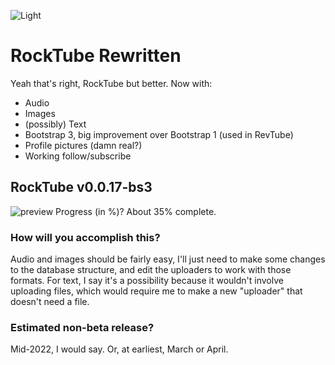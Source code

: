 ![Light](http://forum.rocktube.ml/styles/aero/theme/images/site_logo.gif#gh-dark-mode-only)
# RockTube Rewritten
Yeah that's right, RockTube but better.
Now with:
- Audio
- Images
- (possibly) Text
- Bootstrap 3, big improvement over Bootstrap 1 (used in RevTube)
- Profile pictures (damn real?)
- Working follow/subscribe
## RockTube v0.0.17-bs3
![preview](http://rocktube.ml/bs3/static/preview/betafeb7-17.png)
Progress (in %)? About 35% complete.
### How will you accomplish this?
Audio and images should be fairly easy, I'll just need to make some changes to the database structure, and edit the uploaders to work with those formats. For text, I say it's a possibility because it wouldn't involve uploading files, which would require me to make a new "uploader" that doesn't need a file.
### Estimated non-beta release?
Mid-2022, I would say. Or, at earliest, March or April.
